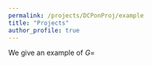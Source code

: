 ```yaml
---
permalink: /projects/DCPonProj/example
title: "Projects"
author_profile: true
---
```


We give an example of $G=$
